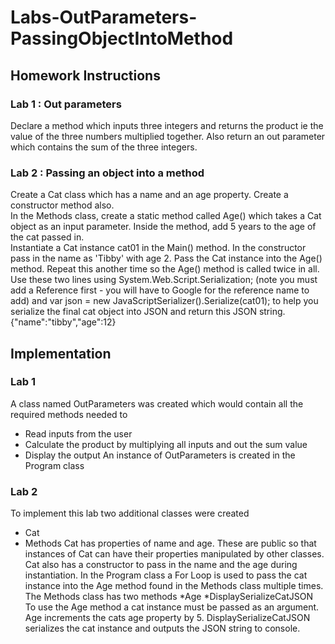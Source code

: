 # Labs-OutParameters-PassingObjectIntoMethod
## Homework Instructions
### Lab 1 : Out parameters  
Declare a method which inputs three integers and returns the product ie the value of the three numbers multiplied together. Also return an out parameter which contains the sum of the three integers.
### Lab 2 : Passing an object into a method 
Create a Cat class which has a name and an age property. 
Create a constructor method also.  
In the Methods class, create a static method called Age() which takes a Cat object as an input parameter. Inside the method, add 5 years to the age of the cat passed in.  
Instantiate a Cat instance cat01 in the Main() method. In the constructor pass in the name as 'Tibby' with age 2.  Pass the Cat instance into the Age() method. 
Repeat this another time so the Age() method is called twice in all.  
Use these two lines  using System.Web.Script.Serialization; (note you must add a Reference first - you will have to Google for the reference name to add)  and  var json = new JavaScriptSerializer().Serialize(cat01);  to help you serialize the final cat object into JSON and return this JSON string.  
{"name":"tibby","age":12}
## Implementation
### Lab 1
A class named OutParameters was created which would contain all the required methods needed to
* Read inputs from the user
* Calculate the product by multiplying all inputs and out the sum value
* Display the output
An instance of OutParameters is created in the Program class 
### Lab 2
To implement this lab two additional classes were created 
* Cat
* Methods
Cat has properties of name and age. These are public so that instances of Cat can have their properties manipulated by other classes.
Cat also has a constructor to pass in the name and the age during instantiation.
In the Program class a For Loop is used to pass the cat instance into the Age method found in the Methods class multiple times.
The Methods class has two methods
*Age
*DisplaySerializeCatJSON
To use the Age method a cat instance must be passed as an argument. Age increments the cats age property by 5.
DisplaySerializeCatJSON serializes the cat instance and outputs the JSON string to console.
